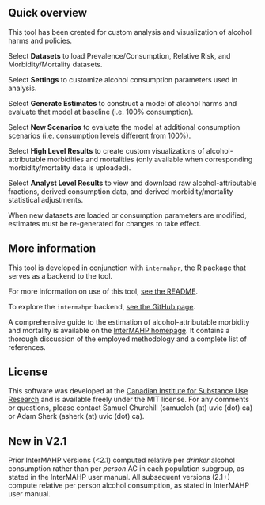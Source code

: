 ## Quick overview

This tool has been created for custom analysis and visualization of alcohol harms and policies.

Select **<i class="fa fa-upload"></i> Datasets** to load Prevalence/Consumption, Relative Risk, and Morbidity/Mortality datasets.

Select **<i class="fa fa-cogs"></i> Settings** to customize alcohol consumption parameters used in analysis.

Select **<i class="fa fa-calculator"></i> Generate Estimates** to construct a model of alcohol harms and evaluate that model at baseline (i.e. 100% consumption).

Select **<i class="fa fa-plus"></i> New Scenarios** to evaluate the model at additional consumption scenarios (i.e. consumption levels different from 100%).

Select **<i class="fa fa-bar-chart"></i> High Level Results** to create custom visualizations of alcohol-attributable morbidities and mortalities (only available when corresponding morbidity/mortality data is uploaded).

Select **<i class="fa fa-table"></i> Analyst Level Results** to view and download raw alcohol-attributable fractions, derived consumption data, and derived morbidity/mortality statistical adjustments.

When new datasets are loaded or consumption parameters are modified, estimates must be re-generated for changes to take effect.

## More information

This tool is developed in conjunction with `intermahpr`, the R package that serves as a backend to the tool.

For more information on use of this tool, <a target="_blank" href="https://github.com/uvic-cisur/intermahp#readme">see the README</a>.

To explore the `intermahpr` backend, <a target="_blank" href="https://github.com/uvic-cisur/intermahpr">see the GitHub page</a>.

A comprehensive guide to the estimation of alcohol-attributable morbidity and mortality is available on the <a target="_blank" href="https://www.uvic.ca/research/centres/cisur/projects/intermahp/index.php">InterMAHP homepage</a>.
It contains a thorough discussion of the employed methodology and a complete list of references.

## License

This software was developed at the <a target="_blank" href="https://www.uvic.ca/research/centres/cisur/">Canadian Institute for Substance Use Research</a> and is available freely under the MIT license.
For any comments or questions, please contact Samuel Churchill (samuelch (at) uvic (dot) ca) or Adam Sherk (asherk (at) uvic (dot) ca). 

## New in V2.1

Prior InterMAHP versions (<2.1) computed relative per *drinker* alcohol consumption rather than per *person* AC in each population subgroup, as stated in the InterMAHP user manual.  All subsequent versions (2.1+) compute relative per person alcohol consumption, as stated in InterMAHP user manual.
